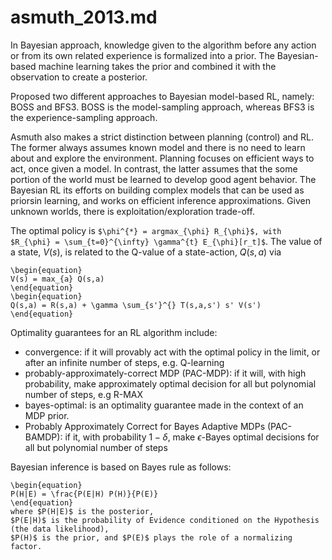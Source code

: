 # asmuth_2013.md

In Bayesian approach, knowledge given to the algorithm before any action or from its own related experience is formalized into a prior.
The Bayesian-based machine learning takes the prior and combined it with the observation to create a posterior.

Proposed two different approaches to Bayesian model-based RL, namely: BOSS and BFS3.
BOSS is the model-sampling approach, whereas BFS3 is the experience-sampling approach.

Asmuth also makes a strict distinction between planning (control) and RL.
The former always assumes known model and there is no need to learn about and explore the environment.
Planning focuses on efficient ways to act, once given a model.
In contrast, the latter assumes that the some portion of the world must be learned to develop good agent behavior.
The Bayesian RL its efforts on building complex models that can be used as priorsin learning, and
works on efficient inference approximations.
Given unknown worlds, there is exploitation/exploration trade-off.

The optimal policy is `$\phi^{*} = argmax_{\phi} R_{\phi}$, with $R_{\phi} = \sum_{t=0}^{\infty} \gamma^{t} E_{\phi}[r_t]$`.
The value of a state, $V(s)$, is related to the Q-value of a state-action, $Q (s, a)$ via
```
\begin{equation}
V(s) = max_{a} Q(s,a)
\end{equation}
\begin{equation}
Q(s,a) = R(s,a) + \gamma \sum_{s'}^{} T(s,a,s') s' V(s')
\end{equation}
```

Optimality guarantees for an RL algorithm include:
* convergence:
  if it will provably act with the optimal policy in the limit, or after an infinite number of steps, e.g. Q-learning
* probably-approximately-correct MDP (PAC-MDP):
  if it will, with high probability, make approximately optimal decision for all but polynomial number of steps, e.g R-MAX
* bayes-optimal:
  is an optimality guarantee made in the context of an MDP prior.
* Probably Approximately Correct for Bayes Adaptive MDPs (PAC-BAMDP):
  if it, with probability $1-\delta$, make $\epsilon$-Bayes optimal decisions for all but polynomial number of steps

Bayesian inference is based on Bayes rule as follows:
```
\begin{equation}
P(H|E) = \frac{P(E|H) P(H)}{P(E)}
\end{equation}
where $P(H|E)$ is the posterior,
$P(E|H)$ is the probability of Evidence conditioned on the Hypothesis (the data likelihood),
$P(H)$ is the prior, and $P(E)$ plays the role of a normalizing factor.
```

